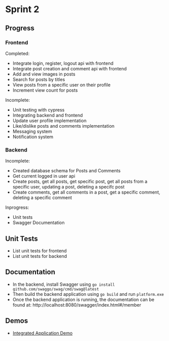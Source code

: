 # Sprint 2

## Progress
### Frontend
Completed:
- Integrate login, register, logout api with frontend
- Integrate post creation and comment api with frontend
- Add and view images in posts
- Search for posts by titles
- View posts from a specific user on their profile
- Increment view count for posts

Incomplete:
- Unit testing with cypress
- Integrating backend and frontend
- Update user profile implementation
- Like/dislike posts and comments implementation
- Messaging system
- Notification system
### Backend
Incomplete:
- Created database schema for Posts and Comments
- Get current logged in user api
- Create posts, get all posts, get specific post, get all posts from a specific user, updating a post, deleting a specifc post
- Create comments, get all comments in a post, get a specific comment, deleting a specific comment

Inprogress:
- Unit tests
- Swagger Documentation

## Unit Tests
- List unit tests for frontend
- List unit tests for backend

## Documentation
- In the backend, install Swagger using `go install github.com/swaggo/swag/cmd/swag@latest`
- Then build the backend application using `go build` and run `platform.exe`
- Once the backend application is running, the documentation can be found at: http://localhost:8080/swagger/index.html#/member

## Demos
- [Integrated Application Demo](https://youtu.be/WVI0q96o_bc?si=bK06mV_s4whQu8LY)
